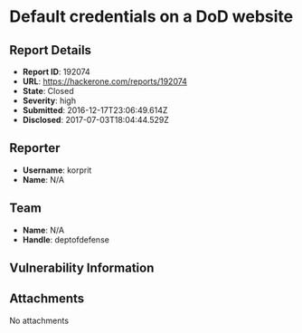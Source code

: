 # Default credentials on a DoD website

## Report Details
- **Report ID**: 192074
- **URL**: https://hackerone.com/reports/192074
- **State**: Closed
- **Severity**: high
- **Submitted**: 2016-12-17T23:06:49.614Z
- **Disclosed**: 2017-07-03T18:04:44.529Z

## Reporter
- **Username**: korprit
- **Name**: N/A

## Team
- **Name**: N/A
- **Handle**: deptofdefense

## Vulnerability Information


## Attachments
No attachments
